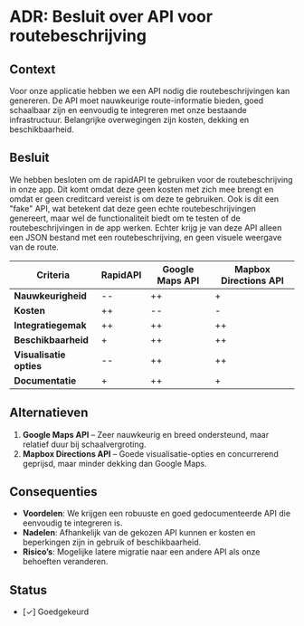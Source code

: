 # ADR: Besluit over API voor routebeschrijving

## Context
Voor onze applicatie hebben we een API nodig die routebeschrijvingen kan genereren. De API moet nauwkeurige route-informatie bieden, goed schaalbaar zijn en eenvoudig te integreren met onze bestaande infrastructuur. Belangrijke overwegingen zijn kosten, dekking en beschikbaarheid.

## Besluit
We hebben besloten om de rapidAPI te gebruiken voor de routebeschrijving in onze app. Dit komt omdat deze geen kosten met zich mee brengt en omdat er geen creditcard vereist is om deze te gebruiken. Ook is dit een "fake" API, wat betekent dat deze geen echte routebeschrijvingen genereert, maar wel de functionaliteit biedt om te testen of de routebeschrijvingen in de app werken. Echter krijg je van deze API alleen een JSON bestand met een routebeschrijving, en geen visuele weergave van de route.

| Criteria                   | RapidAPI | Google Maps API | Mapbox Directions API |
|----------------------------|----------|-----------------|-----------------------|
| **Nauwkeurigheid**         | --       | ++              | +                     |
| **Kosten**                 | ++       | --              | -                     |
| **Integratiegemak**        | ++       | ++              | ++                    |
| **Beschikbaarheid**        | +        | ++              | ++                    |
| **Visualisatie opties**    | --       | ++              | ++                    |
| **Documentatie**           | +        | ++              | +                     |

## Alternatieven
1. **Google Maps API** – Zeer nauwkeurig en breed ondersteund, maar relatief duur bij schaalvergroting.
3. **Mapbox Directions API** – Goede visualisatie-opties en concurrerend geprijsd, maar minder dekking dan Google Maps.

## Consequenties
- **Voordelen**: We krijgen een robuuste en goed gedocumenteerde API die eenvoudig te integreren is.
- **Nadelen**: Afhankelijk van de gekozen API kunnen er kosten en beperkingen zijn in gebruik of beschikbaarheid.
- **Risico’s**: Mogelijke latere migratie naar een andere API als onze behoeften veranderen.

## Status
- [✓] Goedgekeurd